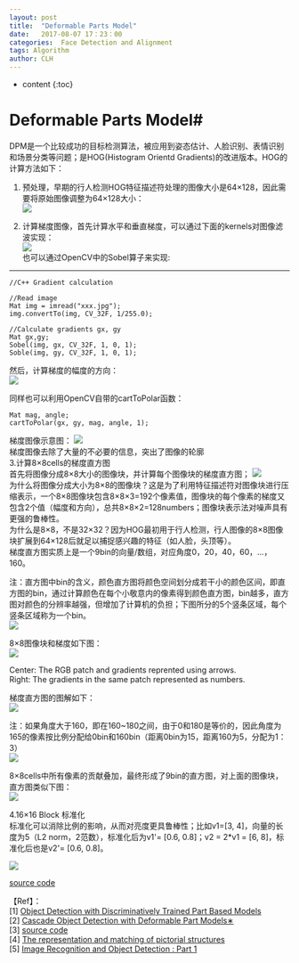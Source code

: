 ```yaml
---
layout: post
title:  "Deformable Parts Model"
date:   2017-08-07 17：23：00
categories:  Face Detection and Alignment
tags: Algorithm
author: CLH
---
```


* content
{:toc}

# Deformable Parts Model#
DPM是一个比较成功的目标检测算法，被应用到姿态估计、人脸识别、表情识别和场景分类等问题；是HOG(Histogram Orientd Gradients)的改进版本。HOG的计算方法如下：   

1. 预处理，早期的行人检测HOG特征描述符处理的图像大小是64×128，因此需要将原始图像调整为64×128大小：    
![](http://i.imgur.com/g01hmvI.jpg)

2. 计算梯度图像，首先计算水平和垂直梯度，可以通过下面的kernels对图像滤波实现：     
![](http://i.imgur.com/xeEeA07.jpg)  
也可以通过OpenCV中的Sobel算子来实现:

----------

    //C++ Gradient calculation

    //Read image        
    Mat img = imread("xxx.jpg"); 
	img.convertTo(img, CV_32F, 1/255.0);
     
	//Calculate gradients gx, gy
	Mat gx,gy;
	Sobel(img, gx, CV_32F, 1, 0, 1);
	Soble(img, gy, CV_32F, 1, 0, 1);    


然后，计算梯度的幅度的方向：  
![](http://i.imgur.com/fe5k1Zl.jpg)

同样也可以利用OpenCV自带的cartToPolar函数：

	Mat mag, angle;
	cartToPolar(gx, gy, mag, angle, 1);
   
梯度图像示意图：
![](http://i.imgur.com/dZ3bFOY.jpg)   
梯度图像去除了大量的不必要的信息，突出了图像的轮廓    
3.计算8×8cells的梯度直方图   
首先将图像分成8×8大小的图像块，并计算每个图像块的梯度直方图； 
![](http://i.imgur.com/vBgCe52.jpg)     
为什么将图像分成大小为8×8的图像块？这是为了利用特征描述符对图像块进行压缩表示，一个8×8图像块包含8×8×3=192个像素值，图像块的每个像素的梯度又包含2个值（幅度和方向），总共8×8×2=128numbers；图像块表示法对噪声具有更强的鲁棒性。    
为什么是8×8，不是32×32？因为HOG最初用于行人检测，行人图像的8×8图像块扩展到64×128后就足以捕捉感兴趣的特征（如人脸，头顶等）。    
梯度直方图实质上是一个9bin的向量/数组，对应角度0，20，40，60，...，160。    


注：直方图中bin的含义，颜色直方图将颜色空间划分成若干小的颜色区间，即直方图的bin，通过计算颜色在每个小敬意内的像素得到颜色直方图，bin越多，直方图对颜色的分辨率越强，但增加了计算机的负担；下图所分的5个竖条区域，每个竖条区域称为一个bin。      
![](http://i.imgur.com/goPB5kl.jpg)        


8×8图像块和梯度如下图：    
![](http://i.imgur.com/BZ6cpGm.png)     

Center: The RGB patch and gradients reprented using arrows.    
Right:  The gradients in the same patch represented as numbers.  

梯度直方图的图解如下：   
![](http://i.imgur.com/VOSkq60.png)     

注：如果角度大于160，即在160~180之间，由于0和180是等价的，因此角度为165的像素按比例分配给0bin和160bin（距离0bin为15，距离160为5，分配为1：3）    
![](http://i.imgur.com/Uc8iC0W.png)      

8×8cells中所有像素的贡献叠加，最终形成了9bin的直方图，对上面的图像块，直方图类似下图：     
![](http://i.imgur.com/gRXwTf6.png)

4.16×16 Block 标准化   
标准化可以消除比例的影响，从而对亮度更具鲁棒性；比如v1=[3, 4]，向量的长度为5（L2 norm，2范数），标准化后为v1'= [0.6, 0.8]；v2 = 2*v1 = [6, 8]，标准化后也是v2'= [0.6, 0.8]。

![](http://i.imgur.com/QSKpqkn.gif)


[source code](https://github.com/clhne/clhne.github.io/tree/master/src/vecadd)   

【Ref】：     
[1] [Object Detection with Discriminatively Trained
Part Based Models](https://cs.brown.edu/~pff/papers/lsvm-pami.pdf)  
[2] [Cascade Object Detection with Deformable Part Models∗](https://cs.brown.edu/~pff/papers/cascade.pdf)   
[3] [source code](http://www.rossgirshick.info/latent/)      
[4] [The representation and matching of pictorial structures](http://citeseerx.ist.psu.edu/viewdoc/download?doi=10.1.1.118.7951&rep=rep1&type=pdf)      
[5] [Image Recognition and Object Detection : Part 1](https://www.learnopencv.com/image-recognition-and-object-detection-part1/)
	